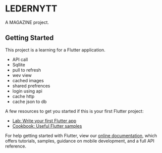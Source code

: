 # LEDERNYTT

A MAGAZINE project.

## Getting Started

This project is a learning for a Flutter application.

- API call
- Sqllite
- pull to refresh
- wev view
- cached images
- shared prefrences
- login using api
- cache http
- cache json to db

A few resources to get you started if this is your first Flutter project:

- [Lab: Write your first Flutter app](https://flutter.dev/docs/get-started/codelab)
- [Cookbook: Useful Flutter samples](https://flutter.dev/docs/cookbook)

For help getting started with Flutter, view our
[online documentation](https://flutter.dev/docs), which offers tutorials,
samples, guidance on mobile development, and a full API reference.

